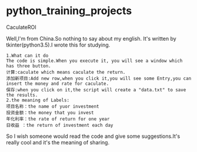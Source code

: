 # python_training_projects
CaculateROI

Well,I'm from China.So nothing to say about my english.
It's written by tkinter(python3.5).I wrote this for studying.

    1.What can it do
    The code is simple.When you execute it, you will see a window which has three button.
    计算:caculate which means caculate the return.
    添加新项目:Add new row,when you click it,you will see some Entry,you can insert the money and rate for caculate.
    保存:when you click on it,the script will create a "data.txt" to save the results.
    2.the meaning of Labels:
    项目名称：the name of yuor investment
    投资金额：the money that you invest
    年化利率：the rate of return for one year
    日收益 ：the return of investment each day

So I wish someone would read the code and give some suggestions.It's really cool and it's the meaning of sharing.
